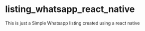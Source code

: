# listing_whatsapp_react_native
This is just a Simple Whatsapp listing created using a react native
